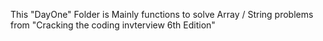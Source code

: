 This "DayOne" Folder is Mainly functions to solve Array / String problems from
"Cracking the coding invterview 6th Edition"
